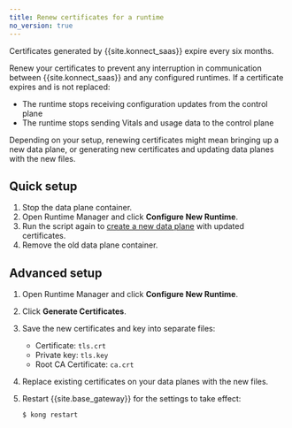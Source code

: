 ```yaml
---
title: Renew certificates for a runtime
no_version: true
---
```


Certificates generated by {{site.konnect_saas}} expire every six months.

Renew your certificates to prevent any interruption in communication between
{{site.konnect_saas}} and any configured runtimes. If a certificate expires and
is not replaced:
* The runtime stops receiving configuration updates from
the control plane
* The runtime stops sending Vitals and usage data to the control plane

Depending on your setup, renewing certificates might mean bringing up a new data
plane, or generating new certificates and updating data planes with the new
files.

## Quick setup

1. Stop the data plane container.
2. Open Runtime Manager and click **Configure New Runtime**.
3. Run the script again to
[create a new data plane](/konnect/runtime-manager/gateway-runtime-docker/#quick-setup) with
updated certificates.
4. Remove the old data plane container.

## Advanced setup

1. Open Runtime Manager and click **Configure New Runtime**.
2. Click **Generate Certificates**.
3. Save the new certificates and key into separate files:

    * Certificate: `tls.crt`
    * Private key: `tls.key`
    * Root CA Certificate: `ca.crt`

4. Replace existing certificates on your data planes with the new files.

5. Restart {{site.base_gateway}} for the settings to take effect:

    ```sh
    $ kong restart
    ```
